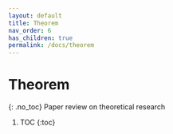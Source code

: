 ```yaml
---
layout: default
title: Theorem
nav_order: 6
has_children: true
permalink: /docs/theorem
---
```


# Theorem
{: .no_toc}
Paper review on theoretical research

1. TOC
{:toc}